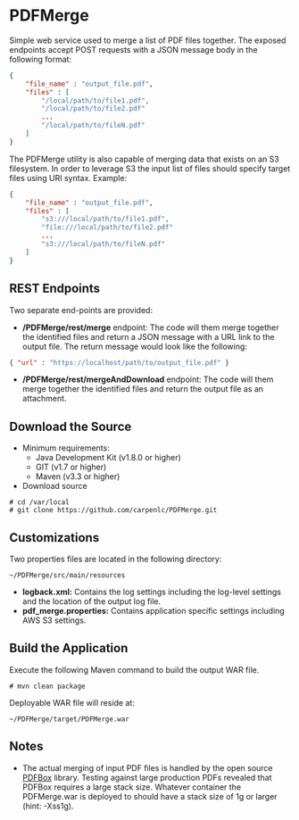 # PDFMerge
Simple web service used to merge a list of PDF files together. The exposed endpoints accept POST requests with a JSON message body in the following format:
```JSON
{
    "file_name" : "output_file.pdf",
    "files" : [
        "/local/path/to/file1.pdf",
        "/local/path/to/file2.pdf"
        ...
        "/local/path/to/fileN.pdf"
    ]
}
```
The PDFMerge utility is also capable of merging data that exists on an S3 filesystem.  In order to leverage S3 the input list of files should specify target files using URI syntax.  Example:
```JSON
{
    "file_name" : "output_file.pdf",
    "files" : [
        "s3:///local/path/to/file1.pdf",
        "file:///local/path/to/file2.pdf"
        ...
        "s3:///local/path/to/fileN.pdf"
    ]
}
```
## REST Endpoints
Two separate end-points are provided:
* **/PDFMerge/rest/merge** endpoint: The code will them merge together the identified files and return a JSON message with a URL link to the output file.  The return message would look like the following:
```JSON
{ "url" : "https://localhost/path/to/output_file.pdf" }
```
* **/PDFMerge/rest/mergeAndDownload** endpoint:  The code will them merge together the identified files and return the output file as an attachment.  

## Download the Source
* Minimum requirements:
    * Java Development Kit (v1.8.0 or higher)
    * GIT (v1.7 or higher)
    * Maven (v3.3 or higher)
* Download source
```
# cd /var/local
# git clone https://github.com/carpenlc/PDFMerge.git
```

## Customizations
Two properties files are located in the following directory: 
```
~/PDFMerge/src/main/resources
```
* **logback.xml:** Contains the log settings including the log-level settings and the location of the output log file.
* **pdf_merge.properties:** Contains application specific settings including AWS S3 settings.

## Build the Application
Execute the following Maven command to build the output WAR file.
```
# mvn clean package
```
Deployable WAR file will reside at:
```
~/PDFMerge/target/PDFMerge.war
```
## Notes
* The actual merging of input PDF files is handled by the open source [PDFBox](https://pdfbox.apache.org/) library.  Testing against large production PDFs revealed that PDFBox requires a large stack size.  Whatever container the PDFMerge.war is deployed to should have a stack size of 1g or larger (hint: -Xss1g).
